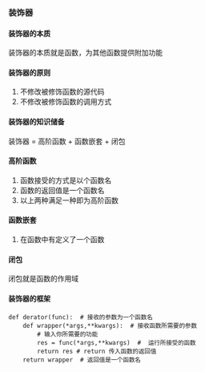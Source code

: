 ### 装饰器

#### 装饰器的本质
装饰器的本质就是函数，为其他函数提供附加功能

#### 装饰器的原则
1. 不修改被修饰函数的源代码
2. 不修改被修饰函数的调用方式

#### 装饰器的知识储备

装饰器 =  高阶函数 + 函数嵌套 + 闭包



#### 高阶函数
1. 函数接受的方式是以个函数名
2. 函数的返回值是一个函数名
3. 以上两种满足一种即为高阶函数


#### 函数嵌套
1. 在函数中有定义了一个函数


#### 闭包
闭包就是函数的作用域


#### 装饰器的框架
```
def derator(func):  # 接收的参数为一个函数名
    def wrapper(*args,**kwargs):  # 接收函数所需要的参数 
        # 输入你所需要的功能   
        res = func(*args,**kwargs)  #  运行所接受的函数
        return res # return 传入函数的返回值
    return wrapper  # 返回值是一个函数名 

```






